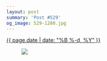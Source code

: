 ```yaml
---
layout: post
summary: 'Post #529'
og_image: 529-1280.jpg
---
```


<p>
 <time>
  <a href="/529">
   {{ page.date | date: "%B %-d, %Y" }}
  </a>
 </time>
 <a href="/529">
  <figure data-taken="8/24/2016">
   <img sizes="(min-width: 700px) 50vw, calc(100vw - 2rem)" src="{{ site.assets_url }}/529-640.jpg" srcset="{{ site.assets_url }}/529-320.jpg 320w, {{ site.assets_url }}/529-640.jpg 640w, {{ site.assets_url }}/529-960.jpg 960w, {{ site.assets_url }}/529-1280.jpg 1280w"/>
  </figure>
 </a>
</p>
